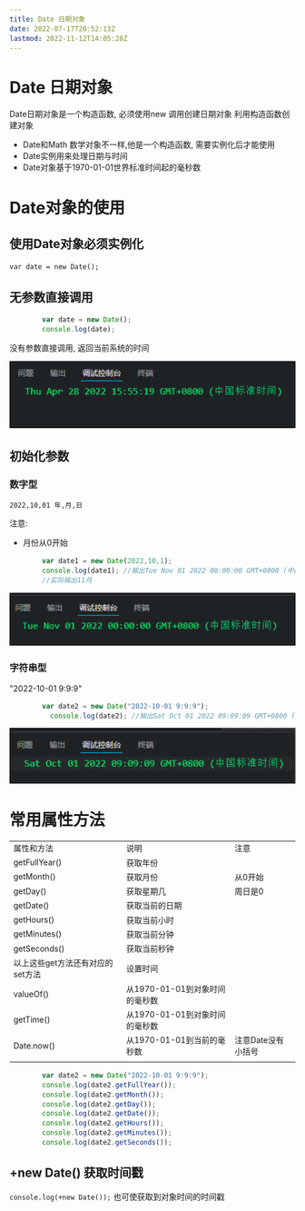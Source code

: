 ```yaml
---
title: Date 日期对象
date: 2022-07-17T20:52:13Z
lastmod: 2022-11-12T14:05:28Z
---
```


# Date 日期对象

Date日期对象是一个构造函数, 必须使用new 调用创建日期对象 利用构造函数创建对象

* Date和Math 数学对象不一样,他是一个构造函数, 需要实例化后才能使用
* Date实例用来处理日期与时间
* Date对象基于1970-01-01世界标准时间起的毫秒数

# Date对象的使用

## 使用Date对象必须实例化

​`var date = new Date();`​

## 无参数直接调用

```JavaScript
        var date = new Date();
        console.log(date);
```

没有参数直接调用, 返回当前系统的时间

![Snipaste_2022-07-17_20-52-36.png](assets/Snipaste_2022-07-17_20-52-36-20220717205238-rkbm7ng.png)

## 初始化参数

### 数字型

`2022,10,01 年,月,日`

注意:

* 月份从0开始

```JavaScript
        var date1 = new Date(2022,10,1);
        console.log(date1); //输出Tue Nov 01 2022 00:00:00 GMT+0800 (中国标准时间) 
        //实际输出11月

```

![Snipaste_2022-07-17_20-52-45.png](assets/Snipaste_2022-07-17_20-52-45-20220717205247-b6qdacc.png)

### 字符串型

"2022-10-01 9:9:9"

```JavaScript
        var date2 = new Date("2022-10-01 9:9:9");
          console.log(date2); //输出Sat Oct 01 2022 09:09:09 GMT+0800 (中国标准时间)

```

![Snipaste_2022-07-17_20-52-58.png](assets/Snipaste_2022-07-17_20-52-58-20220717205302-idboi98.png)

# 常用属性方法

||||
| ----------------------------------| --------------------------------| --------------------|
|属性和方法|说明|注意|
|getFullYear()|获取年份||
|getMonth()|获取月份|从0开始|
|getDay()|获取星期几|周日是0|
|getDate()|获取当前的日期||
|getHours()|获取当前小时||
|getMinutes()|获取当前分钟||
|getSeconds()|获取当前秒钟||
|以上这些get方法还有对应的set方法|设置时间||
|valueOf()|从1970-01-01到对象时间的毫秒数||
|getTime()|从1970-01-01到对象时间的毫秒数||
|Date.now()|从1970-01-01到当前的毫秒数|注意Date没有小括号|
||||

```JavaScript
        var date2 = new Date("2022-10-01 9:9:9");
        console.log(date2.getFullYear());
        console.log(date2.getMonth());
        console.log(date2.getDay());
        console.log(date2.getDate());
        console.log(date2.getHours());
        console.log(date2.getMinutes());
        console.log(date2.getSeconds());
```

## +new Date() 获取时间戳

`console.log(+new Date());` 也可使获取到对象时间的时间戳
